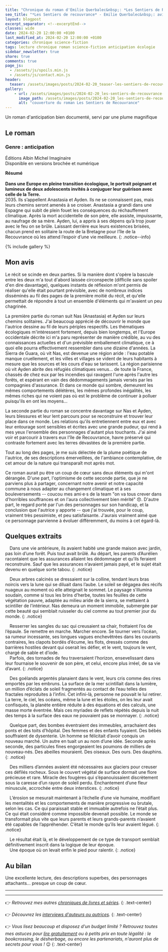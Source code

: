 ```yaml
---
title: "Chronique du roman d'Emilie Querbalec&nbsp;: *Les Sentiers de Recouvrance*"
seo_title: "*Les Sentiers de recouvrance* - Emilie Querbalec&nbsp;: avis de lecture"
layout: blogpost
excerpt_separator: <!--excerptEnd-->
classes: wide
date: 2024-02-20 12:00:00 +0100
last_modified_at: 2024-02-20 12:00:00 +0100
categories: chronique science-fiction
tags: lecture chronique roman science-fiction anticipation écologie
sidebar_newsletter: true
share: true
comments: true
page_js:
  - /assets/js/spoils.min.js
  - /assets/js/contact.min.js
header:
  teaser: /assets/images/posts/2024-02-20_teaser-les-sentiers-de-recouvrance.webp
gallery:
    - url: /assets/images/posts/2024-02-20_les-sentiers-de-recouvrance-cover.webp
      image_path: /assets/images/posts/2024-02-20_les-sentiers-de-recouvrance-cover.webp
      alt: "couverture du roman Les Sentiers de Recouvrance"
---
```

Un roman d'anticipation bien documenté, servi par une plume magnifique
<!--excerptEnd-->


## Le roman

### Genre&nbsp;: anticipation

Éditions Albin Michel Imaginaire<br />
Disponible en versions brochée et numérique

**Résumé**<br /><br />
**Dans une Europe en pleine transition écologique, le portrait poignant et lumineux de deux adolescents invités à conjuguer leur guérison avec celle de la Terre.**<br/>2035. Ils s’appellent Anastasia et Ayden. Ils ne se connaissent pas, mais leurs chemins seront amenés à se croiser. Anastasia a grandi dans une Espagne qui subit de plein fouet les conséquences du réchauffement climatique. Après la mort accidentelle de son père, elle assiste, impuissante, au naufrage de sa mère. Ayden, lui, a appris à ses dépens qu’à trop jouer avec le feu on se brûle. Laissant derrière eux leurs existences brisées, chacun prend en solitaire la route de la Bretagne pour l’île de la Recouvrance où les attend l’espoir d’une vie meilleure.
{: .notice--info}

{% include gallery %}


## Mon avis

Le récit se scinde en deux parties. Si la manière dont s'opère la bascule entre les deux m'a tout d'abord laissée circonspecte (difficile sans spoiler d'en dire davantage), quelques instants de réflexion m'ont permis de réaliser qu'elle était pourtant prévisible, avec de nombreux indices disséminés au fil des pages de la première moitié du récit, et qu'elle permettait de répondre à tout un ensemble d'éléments qui m'avaient un peu chagrinée.

La première partie du roman suit Nas (Anastasia) et Ayden sur leurs chemins solitaires. J'ai beaucoup apprécié de découvrir le monde que l'autrice dessine au fil de leurs périples respectifs. Les thématiques écologiques m'intéressent fortement, depuis bien longtemps, et l'Europe occidentale décrite ici m'a paru représenter de manière crédible, au vu des connaissances actuelles et d'un prévisible emballement climatique, ce à quoi elle pourra effectivement ressembler dans une dizaine d'années. La Sierra de Guara, où vit Nas, est devenue une région aride&nbsp;: l'eau potable manque cruellement, et les villes et villages se vident de leurs habitants à mesure que les sources et les cours d'eau se tarissent. La région parisienne où vit Ayden abrite des réfugiés climatiques venus&hellip; de toute la France, chassés de chez eux par les incendies qui ravagent l'une après l'autre les forêts, et espérant en vain des dédommagements jamais versés par les compagnies d'assurance. Et dans ce monde qui sombre, demeurent les mêmes comportements délétères, les mêmes profondes inégalités, les mêmes riches qui ne voient pas où est le problème de continuer à polluer puisqu'ils en ont les moyens&hellip;

La seconde partie du roman se concentre davantage sur Nas et Ayden, leurs blessures et leur lent parcours pour se reconstruire et trouver leur place dans ce monde. Les relations qu'ils entretiennent entre eux et avec leur entourage sont sensibles et écrites avec une grande pudeur, qui rend à mes yeux l'ensemble des personnages d'autant plus touchants. J'ai aimé voir et parcourir à travers eux l'île de Recouvrance, havre préservé qui contraste fortement avec les terres dévastées de la première partie.

Tout au long des pages, je me suis délectée de la plume poétique de l'autrice, de ses descriptions émerveillées, de l'ambiance contemplative, de cet amour de la nature qui transparaît mot après mot.

Ce roman aurait pu être un coup de c&oelig;ur sans deux éléments qui m'ont dérangée. D'une part, l'optimisme de cette seconde partie, que je ne parviens plus à partager, concernant notre avenir et notre capacité commune à nous adapter au changement climatique et à ses bouleversements -- coucou mes ami·e·s de la team "on va tous crever dans d'horribles souffrances et on l'aura collectivement bien mérité" 😞. D'autre part, le regard porté par l'un des personnages sur son handicap, et la conclusion que l'autrice y apporte -- que j'ai trouvée, pour le coup, vraiment très pessimiste, et peu satisfaisante. J'aurais vraiment aimé que ce personnage parvienne à évoluer différemment, du moins à cet égard-là.


## Quelques extraits

<span style="margin-left: 1em;"></span>Dans une vie antérieure, ils avaient habité une grande maison avec jardin, pas loin d’une forêt. Puis tout avait brûlé. Au départ, les parents d’Aurélien racontaient que les assurances allaient les dédommager et qu’ils feraient reconstruire. Sauf que les assurances n’avaient jamais payé, et le sujet était devenu en quelque sorte tabou.
{: .notice}

<span style="margin-left: 1em;"></span>Deux arbres calcinés se dressaient sur la colline, tendant leurs bras noircis vers la lune qui se diluait dans l’aube. Le soleil se dégagea des récifs nuageux au moment où elle atteignait le sommet. Le paysage s’illumina soudain, comme si tous les brins d’herbe, toutes les feuilles de cette végétation pauvre, adaptée au milieu aride de la sierra, se mettaient à scintiller de l’intérieur. Nas demeura un moment immobile, submergée par cette beauté qui semblait ruisseler du ciel comme au tout premier jour du monde.
{: .notice}

<span style="margin-left: 1em;"></span>Resserrer les sangles du sac qui creusaient sa chair, frottaient l’os de l’épaule. Se remettre en marche. Marcher encore. Se tourner vers l’océan, sa rumeur incessante, ses longues vagues enchevêtrées dans les courants contraires, les clapots bordés d’écume, les flots, dressés comme des barrières hostiles devant qui oserait les défier, et le vent, toujours le vent, chargé de sable et d’iode.<br/>
<span style="margin-left: 1em;"></span>Parfois, des tornades de feu traversaient l’horizon, ensevelissant dans leur fournaise le souvenir de son père, et celui, encore plus irréel, de sa vie d’avant.
{: .notice}

<span style="margin-left: 1em;"></span>Des goélands argentés planaient dans le vent, leurs cris comme des rires emportés par les embruns. La surface de la mer scintillait dans la lumière, un million d’éclats de soleil fragmentés au contact de l’eau telles des fractales reproduites à l’infini. Cet infini-là, personne ne pouvait le lui retirer. La terre, le ciel, les océans, même la lune et les étoiles, on les leur avait confisqués, la planète entière réduite à des équations et des calculs, une masse morte éventrée. Mais ces myriades de reflets répétés depuis la nuit des temps à la surface des eaux ne pouvaient pas se monnayer.
{: .notice}

<span style="margin-left: 1em;"></span>Quelque part, des bombes éventraient des immeubles, arrachaient des ponts et des toits d’hôpital. Des femmes et des enfants fuyaient. Des bébés souffraient de dysenterie. Un homme se félicitait d’avoir conquis un nouveau marché. Un autre en tuait un au nom d’une idée. Seconde après seconde, des particules fines engorgeaient les poumons de milliers de nouveau-nés. Des abeilles mouraient. Des oiseaux. Des ours. Des dauphins.
{: .notice}

<span style="margin-left: 1em;"></span>Des milliers d’années avaient été nécessaires aux glaciers pour creuser ces défilés rocheux. Sous le couvert végétal de surface dormait une flore précieuse et rare. Miracle des fougères qui s’épanouissaient discrètement sous la caresse d’un rayon de soleil perdu. Enchantement d’une fleur minuscule, accrochée entre deux interstices.
{: .notice}

<span style="margin-left: 1em;"></span>L’érosion se mesurait maintenant à l’échelle d’une vie humaine, modifiant les mentalités et les comportements de manière progressive ou brutale, selon les cas. Ce qui paraissait stable et immuable autrefois ne l’était plus. Ce qui était considéré comme impossible devenait possible. Le monde se transformait plus vite que leurs parents et leurs grands-parents n’avaient été capables de l’appréhender. C’était le monde qu’ils leur avaient légué.
{: .notice}

<span style="margin-left: 1em;"></span>Le résultat était là, et le développement de ce type de transport semblait définitivement inscrit dans la logique de leur époque.<br/>
<span style="margin-left: 1em;"></span>Une époque où on levait enfin le pied pour ralentir.
{: .notice}


## Au bilan

Une excellente lecture, des descriptions superbes, des personnages attachants&hellip; presque un coup de c&oelig;ur.

---
---
👉 *Retrouvez mes autres [chroniques de livres et séries](/blog/tags#chronique).*
{: .text-center}

👉 *Découvrez les [interviews d'auteurs ou autrices](/blog/tags#interview).*
{: .text-center}

👉 *Vous lisez beaucoup et disposez d'un budget limité&nbsp;? Retrouvez toutes mes astuces pour [lire gratuitement](/lecture/2022/08/22/lire-gratuitement.html) ou à petits prix en toute légalité&nbsp;: le bookcrossing, le désherbage, ou encore les partenariats, n'auront plus de secrets pour vous&nbsp;!* 😉
{: .text-center}